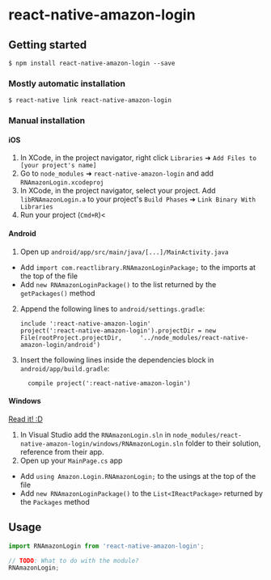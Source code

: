 
# react-native-amazon-login

## Getting started

`$ npm install react-native-amazon-login --save`

### Mostly automatic installation

`$ react-native link react-native-amazon-login`

### Manual installation


#### iOS

1. In XCode, in the project navigator, right click `Libraries` ➜ `Add Files to [your project's name]`
2. Go to `node_modules` ➜ `react-native-amazon-login` and add `RNAmazonLogin.xcodeproj`
3. In XCode, in the project navigator, select your project. Add `libRNAmazonLogin.a` to your project's `Build Phases` ➜ `Link Binary With Libraries`
4. Run your project (`Cmd+R`)<

#### Android

1. Open up `android/app/src/main/java/[...]/MainActivity.java`
  - Add `import com.reactlibrary.RNAmazonLoginPackage;` to the imports at the top of the file
  - Add `new RNAmazonLoginPackage()` to the list returned by the `getPackages()` method
2. Append the following lines to `android/settings.gradle`:
  	```
  	include ':react-native-amazon-login'
  	project(':react-native-amazon-login').projectDir = new File(rootProject.projectDir, 	'../node_modules/react-native-amazon-login/android')
  	```
3. Insert the following lines inside the dependencies block in `android/app/build.gradle`:
  	```
      compile project(':react-native-amazon-login')
  	```

#### Windows
[Read it! :D](https://github.com/ReactWindows/react-native)

1. In Visual Studio add the `RNAmazonLogin.sln` in `node_modules/react-native-amazon-login/windows/RNAmazonLogin.sln` folder to their solution, reference from their app.
2. Open up your `MainPage.cs` app
  - Add `using Amazon.Login.RNAmazonLogin;` to the usings at the top of the file
  - Add `new RNAmazonLoginPackage()` to the `List<IReactPackage>` returned by the `Packages` method


## Usage
```javascript
import RNAmazonLogin from 'react-native-amazon-login';

// TODO: What to do with the module?
RNAmazonLogin;
```
  